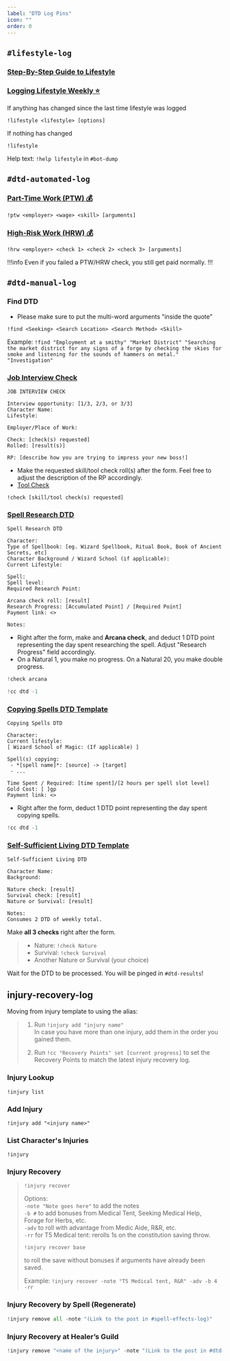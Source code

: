 ```yaml
---
label: "DTD Log Pins"
icon: ""
order: 0
---
```

<!-- downtime -->
## `#lifestyle-log`

### [Step-By-Step Guide to Lifestyle](/downtime/lifestyle/#step-by-step-guide-to-lifestyle)

### [Logging Lifestyle Weekly ⭐ ](/downtime/lifestyle/#3-logging-weekly)

If anything has changed since the last time lifestyle was logged
```
!lifestyle <lifestyle> [options]
```

If nothing has changed
```
!lifestyle
```

Help text: `!help lifestyle` in `#⁠bot-dump`

## `#dtd-automated-log`

### [Part-Time Work (PTW) 💰](/downtime/dtd-employment/#part-time-work-ptw)
```
!ptw <employer> <wage> <skill> [arguments]
```

### [High-Risk Work (HRW) 💰](/downtime/dtd-employment/#high-risk-work-hrw)
```
!hrw <employer> <check 1> <check 2> <check 3> [arguments]
```

!!!info
Even if you failed a PTW/HRW check, you still get paid normally.
!!!

## `#dtd-manual-log`

### Find DTD
- Please make sure to put the multi-word arguments "inside the quote"
```
!find <Seeking> <Search Location> <Search Method> <Skill>
```
Example: `!find "Employment at a smithy" "Market District" "Searching the market district for any signs of a forge by checking the skies for smoke and listening for the sounds of hammers on metal." "Investigation"`

### [Job Interview Check](/downtime/dtd-employment/#job-interview-checks)
```
JOB INTERVIEW CHECK

Interview opportunity: [1/3, 2/3, or 3/3]
Character Name:
Lifestyle:

Employer/Place of Work: 

Check: [check(s) requested]
Rolled: [result(s)]

RP: [describe how you are trying to impress your new boss!]
```
- Make the requested skill/tool check roll(s) after the form. Feel free to adjust the description of the RP accordingly.
- [Tool Check](/downtime/dtd-employment/#tool-checks)
```
!check [skill/tool check(s) requested]
```

### [Spell Research DTD](/downtime/dtd-spellbook/#spell-research)
```
Spell Research DTD

Character:
Type of Spellbook: [eg. Wizard Spellbook, Ritual Book, Book of Ancient Secrets, etc]
Character Background / Wizard School (if applicable):
Current Lifestyle:

Spell:
Spell level:
Required Research Point:

Arcana check roll: [result]
Research Progress: [Accumulated Point] / [Required Point]
Payment link: <>

Notes:
```
- Right after the form, make and **Arcana check**, and deduct 1 DTD point representing the day spent researching the spell. Adjust "Research Progress" field accordingly.
- On a Natural 1, you make no progress. On a Natural 20, you make double progress.
```py
!check arcana

!cc dtd -1
```

### [Copying Spells DTD Template](/downtime/dtd-spellbook/#copying-spells)
```
Copying Spells DTD

Character:
Current lifestyle:
[ Wizard School of Magic: (If applicable) ]

Spell(s) copying:
 - *[spell name]*: [source] -> [target]
 - ...

Time Spent / Required: [time spent]/[2 hours per spell slot level]
Gold Cost: [ ]gp
Payment link: <>
```
- Right after the form, deduct 1 DTD point representing the day spent copying spells.
```py
!cc dtd -1
```

### [Self-Sufficient Living DTD Template](/downtime/lifestyle/#self-sufficient-living)
```
Self-Sufficient Living DTD

Character Name: 
Background: 

Nature check: [result]
Survival check: [result]
Nature or Survival: [result]

Notes: 
Consumes 2 DTD of weekly total.
```
Make **all 3 checks** right after the form.
> - Nature: `!check Nature`
> - Survival: `!check Survival`
> - Another Nature or Survival (your choice)

Wait for the DTD to be processed. You will be pinged in `#dtd-results`!

## injury-recovery-log

Moving from injury template to using the alias:

> 1) Run `!injury add "injury name"`<br>
> In case you have more than one injury, add them in the order you gained them.
> 
> 2) Run `!cc "Recovery Points" set [current progress]` to set the Recovery Points to match the latest injury recovery log.

### Injury Lookup
```
!injury list
```
### Add Injury
```
!injury add "<injury name>"
```
### List Character's Injuries
```
!injury
```
### Injury Recovery
> ```
> !injury recover
> ```
> Options:<br>
> `-note "Note goes here"` to add the notes<br>
> `-b #` to add bonuses from Medical Tent, Seeking Medical Help, Forage for Herbs, etc.<br>
> `-adv` to roll with advantage from Medic Aide, R&R, etc.<br>
> `-rr` for T5 Medical tent: rerolls 1s on the constitution saving throw.
> ```
> !injury recover base
> ```
> to roll the save without bonuses if arguments have already been saved.
> 
> Example: `!injury recover -note "T5 Medical tent, R&R" -adv -b 4 -rr`

### Injury Recovery by Spell (Regenerate)
```py
!injury remove all -note "(Link to the post in #spell-effects-log)"
```
### Injury Recovery at Healer’s Guild
```py
!injury remove "<name of the injury>" -note "(Link to the post in #dtd-automated-log)"
```
